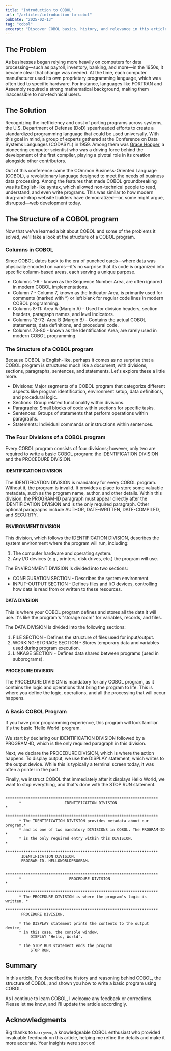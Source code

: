 ```yaml
---
title: "Introduction to COBOL"
url: "/articles/introduction-to-cobol"
pubDate: "2025-02-13"
tag: "cobol"
excerpt: "Discover COBOL basics, history, and relevance in this article. Learn why this enduring language still matters in modern tech."
---
```

## The Problem
As businesses began relying more heavily on computers for data processing—such as payroll, inventory, banking, and more—in the 1950s, it became clear that change was needed. At the time, each computer manufacturer used its own proprietary programming language, which was often tied to specific hardware. For instance, languages like FORTRAN and Assembly required a strong mathematical background, making them inaccessible to non-technical users.

## The Solution
Recognizing the inefficiency and cost of porting programs across systems, the U.S. Department of Defense (DoD) spearheaded efforts to create a standardized programming language that could be used universally. With this goal in mind, a group of experts gathered at the Conference on Data Systems Languages (CODASYL) in 1959. Among them was [Grace Hopper](https://en.wikipedia.org/wiki/Grace_Hopper), a pioneering computer scientist who was a driving force behind the development of the first compiler, playing a pivotal role in its creation alongside other contributors.

Out of this conference came the COmmon Business-Oriented Language (COBOL), a revolutionary language designed to meet the needs of business data processing. Among the features that made COBOL groundbreaking was its English-like syntax, which allowed non-technical people to read, understand, and even write programs. This was similar to how modern drag-and-drop website builders have democratized—or, some might argue, disrupted—web development today.

## The Structure of a COBOL program
Now that we've learned a bit about COBOL and some of the problems it solved, we'll take a look at the structure of a COBOL program.

### Columns in COBOL
Since COBOL dates back to the era of punched cards—where data was physically encoded on cards—it's no surprise that its code is organized into specific column-based areas, each serving a unique purpose.

* Columns 1-6 - known as the Sequence Number Area, are often ignored in modern COBOL implementations.
* Column 7 - Column 7, known as the Indicator Area, is primarily used for comments (marked with *) or left blank for regular code lines in modern COBOL programming.
* Columns 8-11: Area A (Margin A) - Used for division headers, section headers, paragraph names, and level indicators.
* Columns 12-72: Area B (Margin B) - Contains the actual COBOL statements, data definitions, and procedural code.
* Columns 73-80 - known as the Identification Area, are rarely used in modern COBOL programming.

### The Structure of a COBOL program
Because COBOL is English-like, perhaps it comes as no surprise that a COBOL program is structured much like a document, with divisions, sections, paragraphs, sentences, and statements. Let's explore these a little more.

* Divisions: Major segments of a COBOL program that categorize different aspects like program identification, environment setup, data definitions, and procedural logic.
* Sections: Group related functionality within divisions.
* Paragraphs: Small blocks of code within sections for specific tasks.
* Sentences: Groups of statements that perform operations within paragraphs.
* Statements: Individual commands or instructions within sentences.

### The Four Divisions of a COBOL program
Every COBOL program consists of four divisions; however, only two are required to write a basic COBOL program: the IDENTIFICATION DIVISION and the PROCEDURE DIVISION.

#### IDENTIFICATION DIVISION
The IDENTIFICATION DIVISION is mandatory for every COBOL program. Without it, the program is invalid. It provides a place to store some valuable metadata, such as the program name, author, and other details. Within this division, the PROGRAM-ID paragraph must appear directly after the IDENTIFICATION DIVISION and is the only required paragraph. Other optional paragraphs include AUTHOR, DATE-WRITTEN, DATE-COMPILED, and SECURITY.

#### ENVIRONMENT DIVISION
This division, which follows the IDENTIFICATION DIVISION, describes the system environment where the program will run, including:

1. The computer hardware and operating system.
1. Any I/O devices (e.g., printers, disk drives, etc.) the program will use.

The ENVIRONMENT DIVISION is divided into two sections:

* CONFIGURATION SECTION - Describes the system environment.
* INPUT-OUTPUT SECTION - Defines files and I/O devices, controlling how data is read from or written to these resources.

#### DATA DIVISION
This is where your COBOL program defines and stores all the data it will use. It's like the program's "storage room" for variables, records, and files.

The DATA DIVISION is divided into the following sections:

1. FILE SECTION - Defines the structure of files used for input/output.
1. WORKING-STORAGE SECTION - Stores temporary data and variables used during program execution.
1. LINKAGE SECTION - Defines data shared between programs (used in subprograms).

#### PROCEDURE DIVISION
The PROCEDURE DIVISION is mandatory for any COBOL program, as it contains the logic and operations that bring the program to life. This is where you define the logic, operations, and all the processing that will occur happens.

### A Basic COBOL Program
If you have prior programming experience, this program will look familiar. It's the basic 'Hello World' program.

We start by declaring our IDENTIFICATION DIVISION followed by a PROGRAM-ID, which is the only required paragraph in this division.

Next, we declare the PROCEDURE DIVISION, which is where the action happens. To display output, we use the DISPLAY statement, which writes to the output device. While this is typically a terminal screen today, it was often a printer in the past.

Finally, we instruct COBOL that immediately after it displays Hello World, we want to stop everything, and that's done with the STOP RUN statement.

```cobol
      *******************************************************************
      *                   IDENTIFICATION DIVISION                       *
      *******************************************************************
      * The IDENTIFICATION DIVISION provides metadata about our program,*
      * and is one of two mandatory DIVISIONS in COBOL. The PROGRAM-ID  *
      * is the only required entry within this DIVISION.                *
      *******************************************************************
       IDENTIFICATION DIVISION.
       PROGRAM-ID. HELLOWORLDPROGRAM.
      
      *******************************************************************
      *                     PROCEDURE DIVISION                          *
      *******************************************************************
      * The PROCEDURE DIVISION is where the program's logic is written. *
      *******************************************************************
       PROCEDURE DIVISION.

      * The DISPLAY statement prints the contents to the output device,
      * in this case, the console window.
           DISPLAY 'Hello, World'.

      * The STOP RUN statement ends the program
           STOP RUN.
```

## Summary
In this article, I've described the history and reasoning behind COBOL, the structure of COBOL, and shown you how to write a basic program using COBOL.

As I continue to learn COBOL, I welcome any feedback or corrections. Please let me know, and I'll update the article accordingly. 

## Acknowledgments
Big thanks to `harrywwc`, a knowledgeable COBOL enthusiast who provided invaluable feedback on this article, helping me refine the details and make it more accurate. Your insights were spot on!